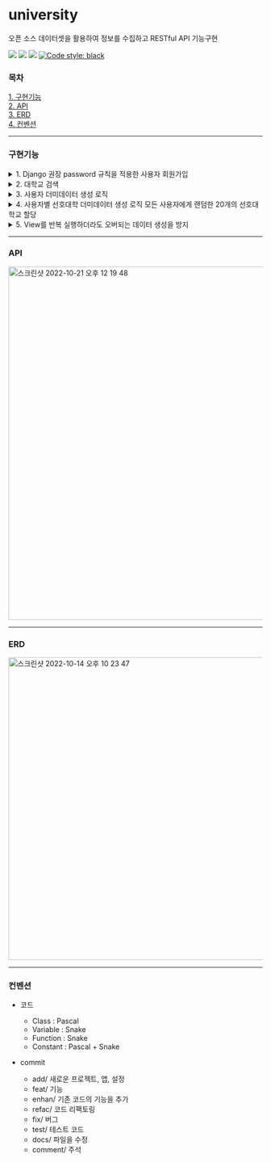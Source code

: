 # university
오픈 소스 데이터셋을 활용하여 정보를 수집하고 RESTful API 기능구현 

<img src="https://img.shields.io/badge/Python-3.9.10-3776AB?style=flat-square&logo=Python&logoColor=white"/> <img src="https://img.shields.io/badge/Django-092E20?style=flat-square&logo=Django&logoColor=white"/> <img src="https://img.shields.io/badge/Django REST framework-092E20?style=flat-square&logo=Django REST framework&logoColor=white"/> [![Code style: black](https://img.shields.io/badge/code%20style-black-000000.svg)](https://github.com/psf/black)


### 목차
[1. 구현기능](#구현기능) <br>
[2. API](#api) <br>
[3. ERD](#erd) <br>
[4. 컨벤션](#컨벤션) <br>

---

### 구현기능

<details>
<summary>
1. Django 권장 password 규칙을 적용한 사용자 회원가입
</summary>
</br>
    
    AUTH_PASSWORD_VALIDATORS 적용
    
    ```
    class UserSignupSerializer(serializers.ModelSerializer):
        def validate(self, data):
            validate_password(data["password"])
            return data
    
    ```
</details>

<details>
<summary>
2. 대학교 검색
</summary>
</br>

1. 검색기능

```python
search = self.request.GET.get('search', '')
if search == '':
    return Response ({'detail': '검색어가 비어있습니다'}, status=status.HTTP_404_NOT_FOUND)

university_search = University.objects.filter(
    Q(name__icontains=search) 
    | Q(country__code__icontains=search)
    )
```

2. 정렬기능

```python
`search_list = university_search.order_by('-pk')`
````

3. 페이징
```python
page_limit = int(self.request.GET.get('page-limit', 10))
page = int(self.request.GET.get('page', 1))
start_obj = page_limit * (page-1)
end_obj = page * page_limit

serializer = UniversitySerializer(search_list[start_obj:end_obj], many=True)
````

</details>

<details>
<summary>
3. 사용자 더미데이터 생성 로직
</summary>
</br>

seed_users.py 에 새로운 명령어에 대한 로직 작성<br>
아래의 명령어를 통해 사용자의 더미데이터 1000개 생성 구현
```shell
python manage.py seed_users --total 1000
```

</details>

<details>
<summary>
4. 사용자별 선호대학 더미데이터 생성 로직 모든 사용자에게 랜덤한 20개의 선호대학교 할당
</summary>
</br>

데이터 분석을 위해 대학교는 1000개로 제한

```python
all_user = User.objects.all()
  for user in all_user:
      while user.universitypreference_set.count() <= 20:
          UniversityPreference.objects.create(user=user, university_id=randrange(1,1000))
```

</details>

<details>
<summary>
5. View를 반복 실행하더라도 오버되는 데이터 생성을 방지
</summary>
</br>

`get_or_create` 사용

</details>


---

### API

<img width="700" alt="스크린샷 2022-10-21 오후 12 19 48" src="https://user-images.githubusercontent.com/104303285/197103729-d67e3e67-66bd-4c24-a068-6008e2801cd4.png">




---

### ERD
<img width="600" alt="스크린샷 2022-10-14 오후 10 23 47" src="https://user-images.githubusercontent.com/104303285/195862393-805db56f-7bef-4e42-84ed-04a483d467e7.png">

---

### 컨벤션
- 코드
    - Class : Pascal
    - Variable : Snake
    - Function : Snake
    - Constant : Pascal + Snake
    
- commit
    - add/ 새로운 프로젝트, 앱, 설정
    - feat/ 기능
    - enhan/ 기존 코드의 기능을 추가
    - refac/ 코드 리팩토링
    - fix/ 버그
    - test/ 테스트 코드
    - docs/ 파일을 수정
    - comment/ 주석
